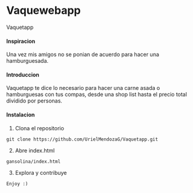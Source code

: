 # Vaquewebapp

Vaquetapp

#### Inspiracion

Una vez mis amigos no se ponian de acuerdo para hacer una hamburguesada. 

#### Introduccion

Vaquetapp te dice lo necesario para hacer una carne asada o hamburguesas con tus compas, desde una shop list hasta el precio total dividido por 
personas.

#### Instalacion

1. Clona el repositorio

```
git clone https://github.com/UrielMendozaG/Vaquetapp.git
```

2. Abre index.html

```
gansolina/index.html
```

3. Explora y contribuye

```
Enjoy :)
```

